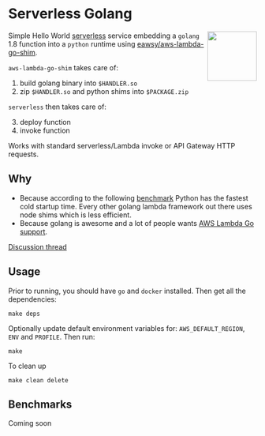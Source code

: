 # Serverless Golang

[<img src="https://rawgit.com/justserverless/awesome-serverless/master/logo_serverless.png" align="right" width="100">](http://serverless.com)
Simple Hello World [serverless](https://serverless.com/) service embedding a `golang` 1.8 function 
into a `python` runtime using [eawsy/aws-lambda-go-shim](https://github.com/eawsy/aws-lambda-go-shim).

`aws-lambda-go-shim` takes care of:

1. build golang binary into `$HANDLER.so`
2. zip `$HANDLER.so` and python shims into `$PACKAGE.zip`

`serverless` then takes care of:

3. deploy function
4. invoke function

Works with standard serverless/Lambda invoke or API Gateway HTTP requests.

## Why
- Because according to the following [benchmark](https://github.com/berezovskyi/lambda-test) Python has the fastest cold startup time. Every other golang lambda framework out there uses node shims which is less efficient.
- Because golang is awesome and a lot of people wants [AWS Lambda Go support](https://twitter.com/awscloud/status/659795641204260864).

[Discussion thread](https://github.com/serverless/serverless/issues/2712)

## Usage
Prior to running, you should have `go` and `docker` installed. Then get all the dependencies:

    make deps

Optionally update default environment variables for: `AWS_DEFAULT_REGION`, `ENV` and `PROFILE`. Then run:

    make 

To clean up

	make clean delete	

## Benchmarks
Coming soon
